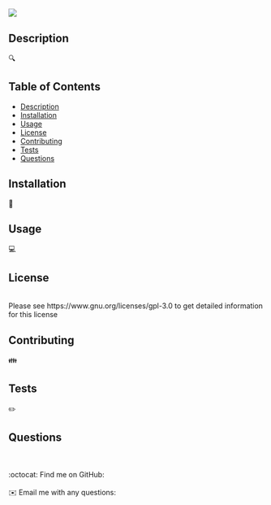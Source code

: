 <h1></h1>
  <img src = "https://img.shields.io/badge/License-GPL%20v3-blue.svg"/>
 
  
  ## Description
  🔍 
  
  ## Table of Contents
  - [Description](#description)
  - [Installation](#installation)
  - [Usage](#usage)
  - [License](#license)
  - [Contributing](#contributing)
  - [Tests](#tests)
  - [Questions](#questions)
  
  ## Installation
  💾 
  
  ## Usage
  💻 
  
  ## License
  <br />
  Please see https://www.gnu.org/licenses/gpl-3.0 to get detailed information for this license

  
  ## Contributing
  👪 
  
  ## Tests
  ✏️ 
  
  ## Questions
  <br />
  <br />
  :octocat: Find me on GitHub: <a href="https://github.com/" target="_blank"></a><br />
  <br />
  ✉️ Email me with any questions: <a href="mailto:" target="_blank"></a><br /><br />
